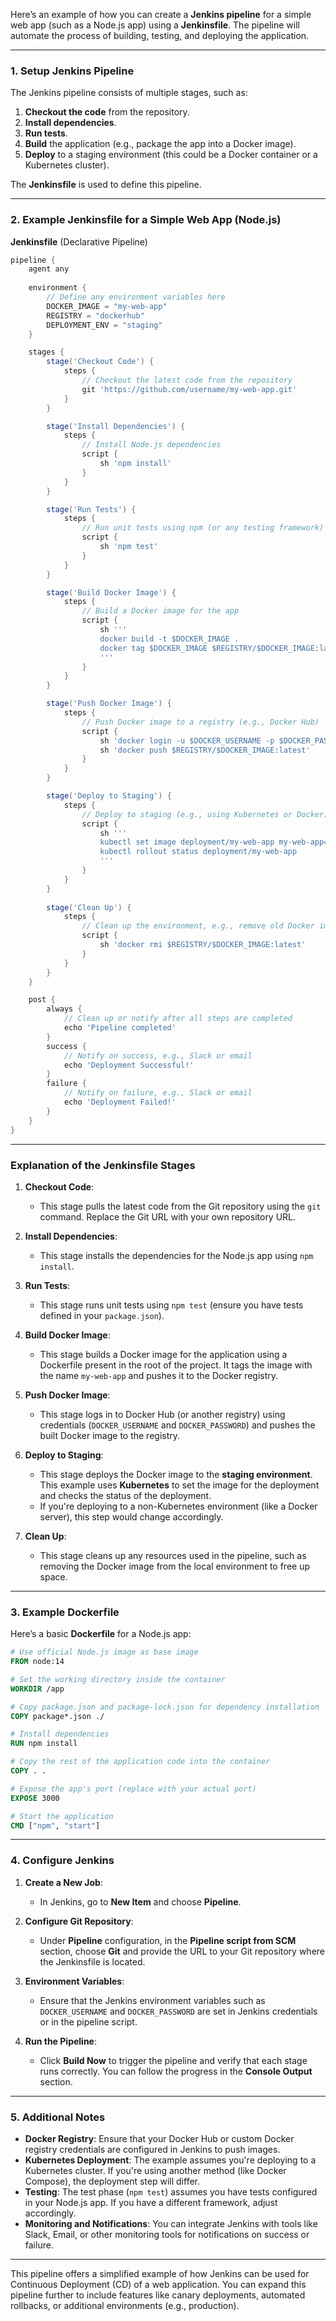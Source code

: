 Here’s an example of how you can create a **Jenkins pipeline** for a simple web app (such as a Node.js app) using a **Jenkinsfile**. The pipeline will automate the process of building, testing, and deploying the application.

---

### **1. Setup Jenkins Pipeline**

The Jenkins pipeline consists of multiple stages, such as:

1. **Checkout the code** from the repository.
2. **Install dependencies**.
3. **Run tests**.
4. **Build** the application (e.g., package the app into a Docker image).
5. **Deploy** to a staging environment (this could be a Docker container or a Kubernetes cluster).

The **Jenkinsfile** is used to define this pipeline.

---

### **2. Example Jenkinsfile for a Simple Web App (Node.js)**

**Jenkinsfile** (Declarative Pipeline)

```groovy
pipeline {
    agent any
    
    environment {
        // Define any environment variables here
        DOCKER_IMAGE = "my-web-app"
        REGISTRY = "dockerhub"
        DEPLOYMENT_ENV = "staging"
    }

    stages {
        stage('Checkout Code') {
            steps {
                // Checkout the latest code from the repository
                git 'https://github.com/username/my-web-app.git'
            }
        }

        stage('Install Dependencies') {
            steps {
                // Install Node.js dependencies
                script {
                    sh 'npm install'
                }
            }
        }

        stage('Run Tests') {
            steps {
                // Run unit tests using npm (or any testing framework)
                script {
                    sh 'npm test'
                }
            }
        }

        stage('Build Docker Image') {
            steps {
                // Build a Docker image for the app
                script {
                    sh '''
                    docker build -t $DOCKER_IMAGE .
                    docker tag $DOCKER_IMAGE $REGISTRY/$DOCKER_IMAGE:latest
                    '''
                }
            }
        }

        stage('Push Docker Image') {
            steps {
                // Push Docker image to a registry (e.g., Docker Hub)
                script {
                    sh 'docker login -u $DOCKER_USERNAME -p $DOCKER_PASSWORD'
                    sh 'docker push $REGISTRY/$DOCKER_IMAGE:latest'
                }
            }
        }

        stage('Deploy to Staging') {
            steps {
                // Deploy to staging (e.g., using Kubernetes or Docker)
                script {
                    sh '''
                    kubectl set image deployment/my-web-app my-web-app=$REGISTRY/$DOCKER_IMAGE:latest
                    kubectl rollout status deployment/my-web-app
                    '''
                }
            }
        }
        
        stage('Clean Up') {
            steps {
                // Clean up the environment, e.g., remove old Docker images
                script {
                    sh 'docker rmi $REGISTRY/$DOCKER_IMAGE:latest'
                }
            }
        }
    }

    post {
        always {
            // Clean up or notify after all steps are completed
            echo 'Pipeline completed'
        }
        success {
            // Notify on success, e.g., Slack or email
            echo 'Deployment Successful!'
        }
        failure {
            // Notify on failure, e.g., Slack or email
            echo 'Deployment Failed!'
        }
    }
}
```

---

### **Explanation of the Jenkinsfile Stages**

1. **Checkout Code**:
   - This stage pulls the latest code from the Git repository using the `git` command. Replace the Git URL with your own repository URL.

2. **Install Dependencies**:
   - This stage installs the dependencies for the Node.js app using `npm install`.

3. **Run Tests**:
   - This stage runs unit tests using `npm test` (ensure you have tests defined in your `package.json`).

4. **Build Docker Image**:
   - This stage builds a Docker image for the application using a Dockerfile present in the root of the project. It tags the image with the name `my-web-app` and pushes it to the Docker registry.

5. **Push Docker Image**:
   - This stage logs in to Docker Hub (or another registry) using credentials (`DOCKER_USERNAME` and `DOCKER_PASSWORD`) and pushes the built Docker image to the registry.

6. **Deploy to Staging**:
   - This stage deploys the Docker image to the **staging environment**. This example uses **Kubernetes** to set the image for the deployment and checks the status of the deployment.
   - If you're deploying to a non-Kubernetes environment (like a Docker server), this step would change accordingly.

7. **Clean Up**:
   - This stage cleans up any resources used in the pipeline, such as removing the Docker image from the local environment to free up space.

---

### **3. Example Dockerfile**

Here’s a basic **Dockerfile** for a Node.js app:

```Dockerfile
# Use official Node.js image as base image
FROM node:14

# Set the working directory inside the container
WORKDIR /app

# Copy package.json and package-lock.json for dependency installation
COPY package*.json ./

# Install dependencies
RUN npm install

# Copy the rest of the application code into the container
COPY . .

# Expose the app's port (replace with your actual port)
EXPOSE 3000

# Start the application
CMD ["npm", "start"]
```

---

### **4. Configure Jenkins**

1. **Create a New Job**:
   - In Jenkins, go to **New Item** and choose **Pipeline**.
   
2. **Configure Git Repository**:
   - Under **Pipeline** configuration, in the **Pipeline script from SCM** section, choose **Git** and provide the URL to your Git repository where the Jenkinsfile is located.

3. **Environment Variables**:
   - Ensure that the Jenkins environment variables such as `DOCKER_USERNAME` and `DOCKER_PASSWORD` are set in Jenkins credentials or in the pipeline script.

4. **Run the Pipeline**:
   - Click **Build Now** to trigger the pipeline and verify that each stage runs correctly. You can follow the progress in the **Console Output** section.

---

### **5. Additional Notes**

- **Docker Registry**: Ensure that your Docker Hub or custom Docker registry credentials are configured in Jenkins to push images.
- **Kubernetes Deployment**: The example assumes you're deploying to a Kubernetes cluster. If you're using another method (like Docker Compose), the deployment step will differ.
- **Testing**: The test phase (`npm test`) assumes you have tests configured in your Node.js app. If you have a different framework, adjust accordingly.
- **Monitoring and Notifications**: You can integrate Jenkins with tools like Slack, Email, or other monitoring tools for notifications on success or failure.

---

This pipeline offers a simplified example of how Jenkins can be used for Continuous Deployment (CD) of a web application. You can expand this pipeline further to include features like canary deployments, automated rollbacks, or additional environments (e.g., production).
